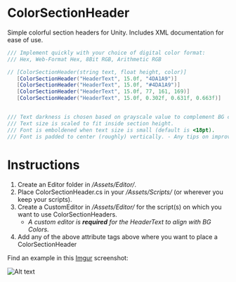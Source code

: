 # ColorSectionHeader
Simple colorful section headers for Unity.
Includes XML documentation for ease of use.
```CS
/// Implement quickly with your choice of digital color format:
/// Hex, Web-Format Hex, 8Bit RGB, Arithmetic RGB

// [ColorSectionHeader(string text, float height, color)]
   [ColorSectionHeader("HeaderText", 15.0f, "4DA1A9")]
   [ColorSectionHeader("HeaderText", 15.0f, "#4DA1A9")]
   [ColorSectionHeader("HeaderText", 15.0f, 77, 161, 169)]
   [ColorSectionHeader("HeaderText", 15.0f, 0.302f, 0.631f, 0.663f)]


/// Text darkness is chosen based on grayscale value to complement BG color.
/// Text size is scaled to fit inside section height.
/// Font is emboldened when text size is small (default is <18pt).
/// Font is padded to center (roughly) vertically. - Any tips on improving this would be helpful.

```

# Instructions
1. Create an Editor folder in */Assets/Editor/*.
2. Place ColorSectionHeader.cs in your */Assets/Scripts/* (or wherever you keep your scripts).
3. Create a CustomEditor in */Assets/Editor/* for the script(s) on which you want to use ColorSectionHeaders.
   * *A custom editor is **required** for the HeaderText to align with BG Colors.*
4. Add any of the above attribute tags above where you want to place a ColorSectionHeader

Find an example in this [Imgur](https://i.imgur.com/SMhF3gL.png) screenshot: 

![Alt text](https://i.imgur.com/SMhF3gL.png?raw=true "Title")
